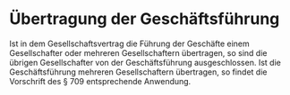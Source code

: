 # Übertragung der Geschäftsführung

Ist in dem Gesellschaftsvertrag die Führung der Geschäfte einem Gesellschafter oder mehreren Gesellschaftern übertragen, so sind die übrigen Gesellschafter von der Geschäftsführung ausgeschlossen. Ist die Geschäftsführung mehreren Gesellschaftern übertragen, so findet die Vorschrift des § 709 entsprechende Anwendung.